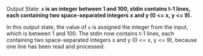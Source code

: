 Output State: **`x` is an integer between 1 and 100, stdin contains t-1 lines, each containing two space-separated integers x and y (0 <= x, y <= 9).**

In this output state, the value of `x` is assigned the integer from the input, which is between 1 and 100. The stdin now contains t-1 lines, each containing two space-separated integers x and y (0 <= x, y <= 9), because one line has been read and processed.